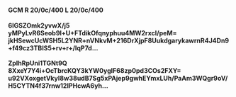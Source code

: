 #### GCM R 20/0c/400 L 20/0c/400
**6lGSZOmk2yvwX/j5**<br/>**yMPyLvR6Seob9l+U+FTdikOfqnyphuu4MW2rxcI/peM=**<br/>**jkHSewcUcWSH5L2YNR+nVNkvM+216DrXjpF8UukdgarykawrnR4J4Dn9+f49cz3TBIS5+rv+r+/IqP7d...**<br/><br/>
**ZpIhRpUni1TGNt9Q**<br/>**8XxeY7Y4i+OcTbrcKQY3kYW0yglF68zp0pd3COs2FXY=**<br/>**u92VXoxgetVkyI8w38udB7Sg5xPAjep9gwhEYmxLUh/PaAm3WQgr9oV/H5CYTN4f37rnw12IPHcwA6yh...**